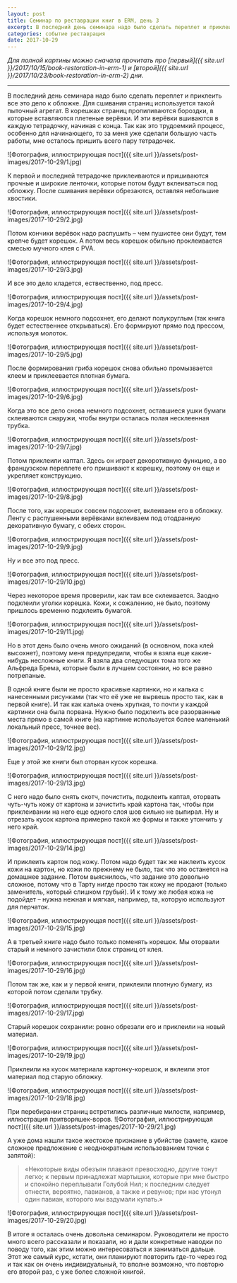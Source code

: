 ```yaml
---
layout: post
title: Семинар по реставрации книг в ERM, день 3
excerpt: В последний день семинара надо было сделать переплет и приклеить все это дело к обложке. Для сшивания страниц используется такой пыточный агрегат. В корешках страниц пропиливаются бороздки, в которые вставляются плетеные верёвки. И эти верёвки вшиваются в каждую тетрадочку, начиная с конца. Так как это трудоемкий процесс, особенно для начинающего, то за меня уже сделали большую часть работы, мне осталось пришить всего пару тетрадочек.
categories: событие реставрация
date: 2017-10-29
---
```

*Для полной картины можно сначала прочитать про [первый]({{ site.url }}/2017/10/15/book-restoration-in-erm-1) и [второй]({{ site.url }}/2017/10/23/book-restoration-in-erm-2) дни.*

---

В последний день семинара надо было сделать переплет и приклеить все это дело к обложке. Для сшивания страниц используется такой пыточный агрегат. В корешках страниц пропиливаются бороздки, в которые вставляются плетеные верёвки. И эти верёвки вшиваются в каждую тетрадочку, начиная с конца. Так как это трудоемкий процесс, особенно для начинающего, то за меня уже сделали большую часть работы, мне осталось пришить всего пару тетрадочек.

![Фотография, иллюстрирующая пост]({{ site.url }}/assets/post-images/2017-10-29/1.jpg)

К первой и последней тетрадочке приклеиваются и пришиваются прочные и широкие ленточки, которые потом будут вклеиваться под обложку. После сшивания верёвки обрезаются, оставляя небольшие хвостики.

![Фотография, иллюстрирующая пост]({{ site.url }}/assets/post-images/2017-10-29/2.jpg)

Потом кончики верёвок надо распушить – чем пушистее они будут, тем крепче будет корешок. А потом весь корешок обильно проклеивается смесью мучного клея с PVA.

![Фотография, иллюстрирующая пост]({{ site.url }}/assets/post-images/2017-10-29/3.jpg)

И все это дело кладется, ествественно, под пресс.

![Фотография, иллюстрирующая пост]({{ site.url }}/assets/post-images/2017-10-29/4.jpg)

Когда корешок немного подсохнет, его делают полукруглым (так книга будет естественнее открываться). Его формируют прямо под прессом, используя молоток.

![Фотография, иллюстрирующая пост]({{ site.url }}/assets/post-images/2017-10-29/5.jpg)

После формирования гриба корешок снова обильно промызвается клеем и приклеевается плотная бумага.

![Фотография, иллюстрирующая пост]({{ site.url }}/assets/post-images/2017-10-29/6.jpg)

Когда это все дело снова немного подсохнет, оставшиеся ушки бумаги склеиваются снаружи, чтобы внутри осталась полая несклеенная трубка.

![Фотография, иллюстрирующая пост]({{ site.url }}/assets/post-images/2017-10-29/7.jpg)

Потом приклеили каптал. Здесь он играет декоротивную функцию, а во французском переплете его пришивают к корешку, поэтому он еще и укрепляет конструкцию.

![Фотография, иллюстрирующая пост]({{ site.url }}/assets/post-images/2017-10-29/8.jpg)

После того, как корешок совсем подсохнет, вклеиваем его в обложку. Ленту с распушенными верёвками вклеиваем под отодранную декоративную бумагу, с обеих сторон.

![Фотография, иллюстрирующая пост]({{ site.url }}/assets/post-images/2017-10-29/9.jpg)

Ну и все это под пресс.

![Фотография, иллюстрирующая пост]({{ site.url }}/assets/post-images/2017-10-29/10.jpg)

Через некоторое время проверили, как там все склеивается. Заодно подклеили уголки корешка. Кожи, к сожалению, не было, поэтому пришлось временно подклеить бумагой.

![Фотография, иллюстрирующая пост]({{ site.url }}/assets/post-images/2017-10-29/11.jpg)

Но в этот день было очень много ожиданий (в основном, пока клей высохнет), поэтому меня предупредили, чтобы я взяла еще какие-нибудь несложные книги. Я взяла два следующих тома того же Альфреда Брема, которые были в лучшем состоянии, но все равно потрепаные.

В одной книге были не просто красивые картинки, но и калька с нанесенными рисунками (так что её уже не вырвешь просто так, как в первой книге). И так как калька очень хрупкая, то почти у каждой картинки она была порвана. Нужно было подклеить все разорванные места прямо в самой книге (на картинке используется более маленький локальный пресс, точнее вес).

![Фотография, иллюстрирующая пост]({{ site.url }}/assets/post-images/2017-10-29/12.jpg)

Еще у этой же книги был оторван кусок корешка.

![Фотография, иллюстрирующая пост]({{ site.url }}/assets/post-images/2017-10-29/13.jpg)

С него надо было снять скотч, почистить, подклеить каптал, оторвать чуть-чуть кожу от картона и зачистить край картона так, чтобы при приклеивании на него еще одного слоя шов сильно не выпирал. Ну и отрезать кусок картона примерно такой же формы и также утончить у него край.

![Фотография, иллюстрирующая пост]({{ site.url }}/assets/post-images/2017-10-29/14.jpg)

И приклеить картон под кожу. Потом надо будет так же наклеить кусок кожи на картон, но кожи по прежнему не было, так что это останется на домашнее задание. Потом выяснилось, что задание это довольно сложное, потому что в Тарту нигде просто так кожу не продают (только заменитель, который слишком грубый). И к тому же любая кожа не подойдет – нужна нежная и мягкая, например, та, которую используют для перчаток.

![Фотография, иллюстрирующая пост]({{ site.url }}/assets/post-images/2017-10-29/15.jpg)

А в третьей книге надо было только поменять корешок. Мы оторвали старый и немного зачистили блок страниц от клея.

![Фотография, иллюстрирующая пост]({{ site.url }}/assets/post-images/2017-10-29/16.jpg)

Потом так же, как и у первой книги, приклеили плотную бумагу, из которой потом сделали трубку.

![Фотография, иллюстрирующая пост]({{ site.url }}/assets/post-images/2017-10-29/17.jpg)

Старый корешок сохранили: ровно обрезали его и приклеили на новый материал.

![Фотография, иллюстрирующая пост]({{ site.url }}/assets/post-images/2017-10-29/19.jpg)

Приклеили на кусок материала картонку-корешок, и вклеили этот материал под старую обложку.

![Фотография, иллюстрирующая пост]({{ site.url }}/assets/post-images/2017-10-29/18.jpg)

При перебирании страниц встретились различные милости, например, иллюстрация притворяшек-воров.
![Фотография, иллюстрирующая пост]({{ site.url }}/assets/post-images/2017-10-29/21.jpg)

А уже дома нашли такое жестокое признание в убийстве (замете, какое сложное предложение с неоднократным использованием точки с запятой):
> «Некоторые виды обезъян плавают превосходно, другие тонут легко; к первым принадлежат мартышки, которые при мне быстро и спокойно переплывали Голубой Нил; к последним следует отнести, вероятно, павианов, а также и ревунов; при нас утонул один павиан, которого мы вздумали купать.»

![Фотография, иллюстрирующая пост]({{ site.url }}/assets/post-images/2017-10-29/20.jpg)

В итоге я осталась очень довольна семинаром. Руководители не просто много всего рассказали и показали, но и дали конкретные наводки по поводу того, как этим можно интересоваться и заниматься дальше. Этот же самый курс, кстати, они планируют повторить где-то через год и так как он очень индивидуальный, то вполне возможно, что повторю его второй раз, с уже более сложной книгой.
